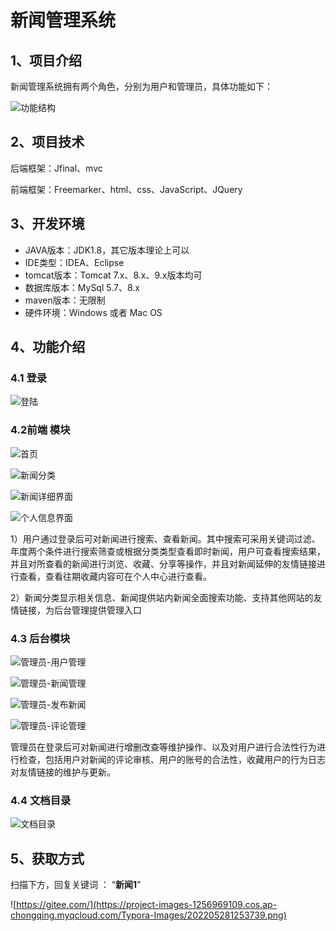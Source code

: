 # 新闻管理系统

## 1、项目介绍

新闻管理系统拥有两个角色，分别为用户和管理员，具体功能如下：

![功能结构](https://project-images-1256969109.cos.ap-chongqing.myqcloud.com/Typora-Images/202205291736691.png)


## 2、项目技术

后端框架：Jfinal、mvc

前端框架：Freemarker、html、css、JavaScript、JQuery

## 3、开发环境

- JAVA版本：JDK1.8，其它版本理论上可以
- IDE类型：IDEA、Eclipse
- tomcat版本：Tomcat 7.x、8.x、9.x版本均可
- 数据库版本：MySql 5.7、8.x
- maven版本：无限制
- 硬件环境：Windows 或者 Mac OS


## 4、功能介绍

### 4.1 登录

![登陆](https://project-images-1256969109.cos.ap-chongqing.myqcloud.com/Typora-Images/202205291736643.jpg)

### 4.2前端 模块

![首页](https://project-images-1256969109.cos.ap-chongqing.myqcloud.com/Typora-Images/202205291737627.jpg)

![新闻分类](https://project-images-1256969109.cos.ap-chongqing.myqcloud.com/Typora-Images/202205291737966.jpg)

![新闻详细界面](https://project-images-1256969109.cos.ap-chongqing.myqcloud.com/Typora-Images/202205291737510.jpg)

![个人信息界面](https://project-images-1256969109.cos.ap-chongqing.myqcloud.com/Typora-Images/202205291737863.jpg)

1）用户通过登录后可对新闻进行搜索、查看新闻。其中搜索可采用关键词过滤、年度两个条件进行搜索筛查或根据分类类型查看即时新闻，用户可查看搜索结果，并且对所查看的新闻进行浏览、收藏、分享等操作，并且对新闻延伸的友情链接进行查看，查看往期收藏内容可在个人中心进行查看。

2）新闻分类显示相关信息、新闻提供站内新闻全面搜索功能、支持其他网站的友情链接，为后台管理提供管理入口

### 4.3 后台模块

![管理员-用户管理](https://project-images-1256969109.cos.ap-chongqing.myqcloud.com/Typora-Images/202205291738747.jpg)

![管理员-新闻管理](https://project-images-1256969109.cos.ap-chongqing.myqcloud.com/Typora-Images/202205291738700.jpg)

![管理员-发布新闻](https://project-images-1256969109.cos.ap-chongqing.myqcloud.com/Typora-Images/202205291738742.jpg)

![管理员-评论管理](https://project-images-1256969109.cos.ap-chongqing.myqcloud.com/Typora-Images/202205291738465.jpg)

管理员在登录后可对新闻进行增删改查等维护操作、以及对用户进行合法性行为进行检查，包括用户对新闻的评论审核、用户的账号的合法性，收藏用户的行为日志对友情链接的维护与更新。

### 4.4 文档目录

![文档目录](https://project-images-1256969109.cos.ap-chongqing.myqcloud.com/Typora-Images/202205291738205.jpg)

## 5、获取方式

扫描下方，回复关键词  ： “**新闻1**”   

![https://gitee.com/](https://project-images-1256969109.cos.ap-chongqing.myqcloud.com/Typora-Images/202205281253739.png)

